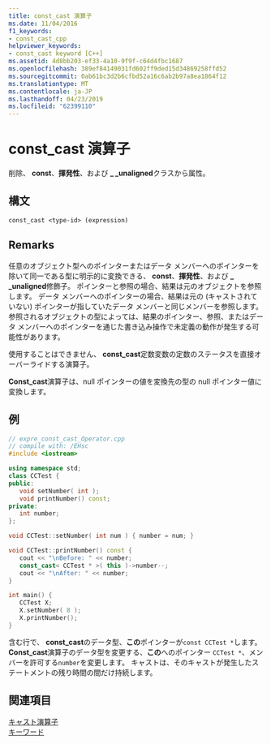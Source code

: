 ```yaml
---
title: const_cast 演算子
ms.date: 11/04/2016
f1_keywords:
- const_cast_cpp
helpviewer_keywords:
- const_cast keyword [C++]
ms.assetid: 4d8bb203-ef33-4a10-9f9f-c64d4fbc1687
ms.openlocfilehash: 389ef84149031fd602ff9ded15d34869258ffd52
ms.sourcegitcommit: 0ab61bc3d2b6cfbd52a16c6ab2b97a8ea1864f12
ms.translationtype: MT
ms.contentlocale: ja-JP
ms.lasthandoff: 04/23/2019
ms.locfileid: "62399110"
---
```

# <a name="constcast-operator"></a>const_cast 演算子

削除、 **const**、**揮発性**、および **_ _unaligned**クラスから属性。

## <a name="syntax"></a>構文

```
const_cast <type-id> (expression)
```

## <a name="remarks"></a>Remarks

任意のオブジェクト型へのポインターまたはデータ メンバーへのポインターを除いて同一である型に明示的に変換できる、 **const**、**揮発性**、および **_ _unaligned**修飾子。 ポインターと参照の場合、結果は元のオブジェクトを参照します。 データ メンバーへのポインターの場合、結果は元の (キャストされていない) ポインターが指していたデータ メンバーと同じメンバーを参照します。 参照されるオブジェクトの型によっては、結果のポインター、参照、またはデータ メンバーへのポインターを通じた書き込み操作で未定義の動作が発生する可能性があります。

使用することはできません、 **const_cast**定数変数の定数のステータスを直接オーバーライドする演算子。

**Const_cast**演算子は、null ポインターの値を変換先の型の null ポインター値に変換します。

## <a name="example"></a>例

```cpp
// expre_const_cast_Operator.cpp
// compile with: /EHsc
#include <iostream>

using namespace std;
class CCTest {
public:
   void setNumber( int );
   void printNumber() const;
private:
   int number;
};

void CCTest::setNumber( int num ) { number = num; }

void CCTest::printNumber() const {
   cout << "\nBefore: " << number;
   const_cast< CCTest * >( this )->number--;
   cout << "\nAfter: " << number;
}

int main() {
   CCTest X;
   X.setNumber( 8 );
   X.printNumber();
}
```

含む行で、 **const_cast**のデータ型、**この**ポインターが`const CCTest *`します。 **Const_cast**演算子のデータ型を変更する、**この**へのポインター `CCTest *`、メンバーを許可する`number`を変更します。 キャストは、そのキャストが発生したステートメントの残り時間の間だけ持続します。

## <a name="see-also"></a>関連項目

[キャスト演算子](../cpp/casting-operators.md)<br/>
[キーワード](../cpp/keywords-cpp.md)